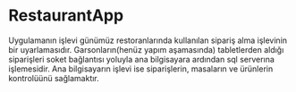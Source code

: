 # RestaurantApp

Uygulamanın işlevi günümüz restoranlarında kullanılan sipariş alma işlevinin bir uyarlamasıdır. Garsonların(henüz yapım aşamasında) tabletlerden aldığı siparişleri soket bağlantısı yoluyla ana bilgisayara ardından sql serverına işlemesidir. Ana bilgisayarın işlevi ise siparişlerin, masaların ve ürünlerin kontrolüünü sağlamaktır.
